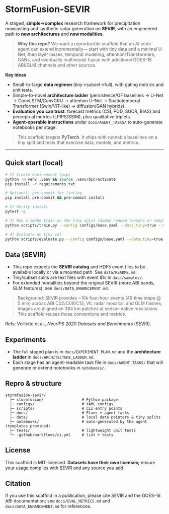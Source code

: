 # StormFusion-SEVIR

A staged, **simple→complex** research framework for precipitation nowcasting and synthetic radar generation on **SEVIR**,
with an engineered path to **new architectures** and **new modalities**.

> **Why this repo?** We want a reproducible scaffold that an AI code agent can extend incrementally—
start with tiny data and a minimal U-Net, then layer losses, temporal modeling, attention/Transformers, GANs,
and eventually multimodal fusion with additional GOES-16 ABI/GLM channels and other sources.

**Key ideas**
- Small-to-large **data regimen** (tiny→subset→full), with gating metrics and unit tests.
- Simple-to-novel **architecture ladder** (persistence/OF baselines → U-Net → ConvLSTM/ConvGRU → attention U-Net →
  Spatiotemporal Transformer (Swin/ViT-like) → diffusion/GAN hybrids).
- **Evaluation you can trust**: forecast metrics (CSI, POD, SUCR, BIAS) and perceptual metrics (LPIPS/SSIM), plus qualitative triplets.
- **Agent-operable instructions** under `docs/AGENT_TASKS/` to auto-generate notebooks per stage.

> This scaffold targets **PyTorch**. It ships with runnable baselines on a tiny split and tests that exercise data, models, and metrics.

---

## Quick start (local)

```bash
# 1) Create environment (pip)
python -m venv .venv && source .venv/bin/activate
pip install -r requirements.txt

# Optional: pre-commit for linting
pip install pre-commit && pre-commit install

# 2) Verify install
pytest -q

# 3) Run a smoke train on the tiny split (dummy random tensors or sample HDF5 if present)
python scripts/train.py --config configs/base.yaml --data.tiny=true --max_steps=20

# 4) Evaluate on tiny val
python scripts/evaluate.py --config configs/base.yaml --data.tiny=true
```

## Data (SEVIR)

- This repo expects the **SEVIR catalog** and HDF5 event files to be available locally or via a mounted path. See `data/README.md`.
- Tiny/subset splits are text files with event IDs in `data/samples/`.
- For extended modalities beyond the original SEVIR (more ABI bands, GLM features), see `docs/DATA_ENHANCEMENT.md`.

> Background: SEVIR provides ~10k four-hour events (49 time steps @ 5 min) across ABI C02/C09/C13, VIL radar mosaics, and GLM flashes; images are
aligned on 384 km patches at sensor-native resolutions. This scaffold reuses those conventions and metrics.  

Refs: Veillette et al., *NeurIPS 2020 Datasets and Benchmarks* (SEVIR).

## Experiments

- The full staged plan is in `docs/EXPERIMENT_PLAN.md` and the **architecture ladder** in `docs/ARCHITECTURE_LADDER.md`.
- Each stage has an agent-readable task file in `docs/AGENT_TASKS/` that will generate or extend notebooks in `notebooks/`.

## Repro & structure

```
stormfusion-sevir/
  ├─ stormfusion/                 # Python package
  ├─ configs/                     # YAML configs
  ├─ scripts/                     # CLI entry points
  ├─ docs/                        # Plans + agent tasks
  ├─ data/                        # local data pointers & tiny splits
  ├─ notebooks/                   # auto-generated by the agent (templates provided)
  ├─ tests/                       # lightweight unit tests
  └─ .github/workflows/ci.yml     # lint + tests
```

## License

This scaffold is MIT-licensed. **Datasets have their own licenses;** ensure your usage complies with SEVIR and any source you add.

## Citation

If you use this scaffold in a publication, please cite SEVIR and the GOES-16 ABI documentation; see `docs/EVAL_METRICS.md` and `docs/DATA_ENHANCEMENT.md` for references.
